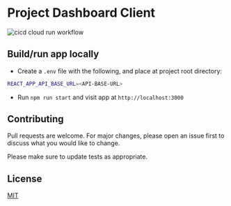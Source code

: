 # Project Dashboard Client

![cicd cloud run workflow](https://github.com/MatthewCYLau/project-dashboard-client/actions/workflows/cicd-cloud-run.yml/badge.svg)

## Build/run app locally

- Create a `.env` file with the following, and place at project root directory:

```bash
REACT_APP_API_BASE_URL=<API-BASE-URL>
```

- Run `npm run start` and visit app at `http://localhost:3000`

## Contributing

Pull requests are welcome. For major changes, please open an issue first to discuss what you would like to change.

Please make sure to update tests as appropriate.

## License

[MIT](https://choosealicense.com/licenses/mit/)
